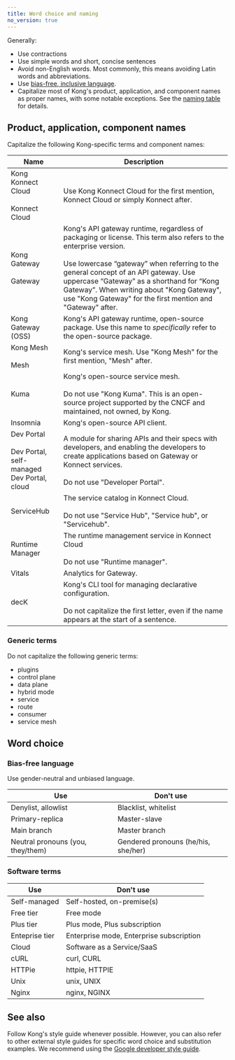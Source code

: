```yaml
---
title: Word choice and naming
no_version: true
---
```


Generally:
* Use contractions
* Use simple words and short, concise sentences
* Avoid non-English words. Most commonly, this means avoiding Latin words and abbreviations.
* Use [bias-free, inclusive language](#bias-free-language).
* Capitalize most of Kong's product, application, and component names as proper names, with some notable exceptions. See the [naming table](#product-application-component-names) for details.

## Product, application, component names

Capitalize the following Kong-specific terms and component names:

Name | Description
-----|------------
Kong Konnect Cloud <br><br> Konnect Cloud | Use Kong Konnect Cloud for the first mention, Konnect Cloud or simply Konnect after.
Kong Gateway <br><br> Gateway | Kong's API gateway runtime, regardless of packaging or license. This term also refers to the enterprise version. <br><br> Use lowercase “gateway” when referring to the general concept of an API gateway. Use uppercase “Gateway” as a shorthand for “Kong Gateway”. When writing about "Kong Gateway", use "Kong Gateway" for the first mention and "Gateway" after.
Kong Gateway (OSS) | Kong's API gateway runtime, open-source package. Use this name to _specifically_ refer to the open-source package.
Kong Mesh <br><br> Mesh | Kong's service mesh. Use "Kong Mesh" for the first mention, "Mesh" after.
Kuma | Kong's open-source service mesh. <br><br> <i class="fa fa-times"></i> Do not use "Kong Kuma". This is an open-source project supported by the CNCF and maintained, not owned, by Kong.
Insomnia | Kong's open-source API client.
Dev Portal <br><br> Dev Portal, self-managed <br> Dev Portal, cloud | A module for sharing APIs and their specs with developers, and enabling the developers to create applications based on Gateway or Konnect services. <br><br> <i class="fa fa-times"></i> Do not use "Developer Portal".
ServiceHub | The service catalog in Konnect Cloud. <br><br><i class="fa fa-times"></i> Do not use "Service Hub", "Service hub", or "Servicehub".
Runtime Manager | The runtime management service in Konnect Cloud <br><br><i class="fa fa-times"></i> Do not use "Runtime manager".
Vitals | Analytics for Gateway.
decK | Kong's CLI tool for managing declarative configuration.<br><br><i class="fa fa-times"></i> Do not capitalize the first letter, even if the name appears at the start of a sentence.

### Generic terms

Do not capitalize the following generic terms:
- plugins
- control plane
- data plane
- hybrid mode
- service
- route
- consumer
- service mesh

## Word choice

### Bias-free language

Use gender-neutral and unbiased language.

Use <i class="fa fa-check"></i> | Don't use <i class="fa fa-times"></i>
--------------------------------|--------------------------------------
Denylist, allowlist             | Blacklist, whitelist
Primary-replica                 | Master-slave
Main branch                     | Master branch
Neutral pronouns (you, they/them) | Gendered pronouns (he/his, she/her)

### Software terms

Use <i class="fa fa-check"></i> | Don't use <i class="fa fa-times"></i>
--------------------------------|--------------------------------------
Self-managed                    | Self-hosted, on-premise(s)
Free tier                       | Free mode
Plus tier                       | Plus mode, Plus subscription
Enteprise tier                  | Enterprise mode, Enterprise subscription
Cloud                           | Software as a Service/SaaS
cURL                            | curl, CURL
HTTPie                          | httpie, HTTPIE
Unix                            | unix, UNIX
Nginx                           | nginx, NGINX

## See also

Follow Kong's style guide whenever possible. However, you can also refer to other external style guides for specific word choice and substitution examples.
We recommend using the [Google developer style guide](https://developers.google.com/style/word-list).

